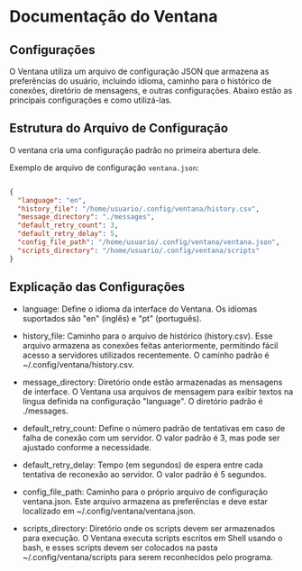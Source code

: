 # Documentação do Ventana


## Configurações

O Ventana utiliza um arquivo de configuração JSON que armazena as preferências do usuário, incluindo idioma, caminho para o histórico de conexões, diretório de mensagens, e outras configurações. Abaixo estão as principais configurações e como utilizá-las.

## Estrutura do Arquivo de Configuração
O ventana cria uma configuração padrão no primeira abertura dele.

Exemplo de arquivo de configuração `ventana.json`:

```json

{
  "language": "en",
  "history_file": "/home/usuario/.config/ventana/history.csv",
  "message_directory": "./messages",
  "default_retry_count": 3,
  "default_retry_delay": 5,
  "config_file_path": "/home/usuario/.config/ventana/ventana.json",
  "scripts_directory": "/home/usuario/.config/ventana/scripts"
}

```

##  Explicação das Configurações

- language: Define o idioma da interface do Ventana. Os idiomas suportados são "en" (inglês) e "pt" (português).

- history_file: Caminho para o arquivo de histórico (history.csv). Esse arquivo armazena as conexões feitas anteriormente, permitindo fácil acesso a servidores utilizados recentemente. O caminho padrão é ~/.config/ventana/history.csv.

- message_directory: Diretório onde estão armazenadas as mensagens de interface. O Ventana usa arquivos de mensagem para exibir textos na língua definida na configuração "language". O diretório padrão é ./messages.


- default_retry_count: Define o número padrão de tentativas em caso de falha de conexão com um servidor. O valor padrão é 3, mas pode ser ajustado conforme a necessidade.

- default_retry_delay: Tempo (em segundos) de espera entre cada tentativa de reconexão ao servidor. O valor padrão é 5 segundos.

- config_file_path: Caminho para o próprio arquivo de configuração ventana.json. Este arquivo armazena as preferências e deve estar localizado em ~/.config/ventana/ventana.json.

- scripts_directory: Diretório onde os scripts devem ser armazenados para execução. O Ventana executa scripts escritos em Shell usando o bash, e esses scripts devem ser colocados na pasta ~/.config/ventana/scripts para serem reconhecidos pelo programa.